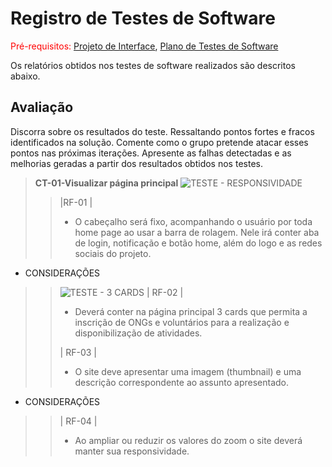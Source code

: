 # Registro de Testes de Software

<span style="color:red">Pré-requisitos: <a href="3-Projeto de Interface.md"> Projeto de Interface</a></span>, <a href="8-Plano de Testes de Software.md"> Plano de Testes de Software</a>

Os relatórios obtidos nos testes de software realizados são descritos abaixo.

## Avaliação

Discorra sobre os resultados do teste. Ressaltando pontos fortes e fracos identificados na solução. Comente como o grupo pretende atacar esses pontos nas próximas iterações. Apresente as falhas detectadas e as melhorias geradas a partir dos resultados obtidos nos testes.

> **CT-01-Visualizar página principal**
> ![TESTE  - RESPONSIVIDADE](https://user-images.githubusercontent.com/114964435/204152093-ac5a07e1-7dc6-4c79-87b0-2b206870d0b2.png)
>> |RF-01 |
>> - O cabeçalho será fixo, acompanhando o usuário por toda home page ao usar a barra de rolagem. Nele irá conter aba de login, notificação e 
botão home, além do logo e as redes sociais do projeto. 

* CONSIDERAÇÕES 

>> ![TESTE  - 3 CARDS](https://user-images.githubusercontent.com/114964435/204152525-1ab05862-6392-493a-a66e-d9c71122a638.png)
>> | RF-02 |
>> - Deverá conter na página principal 3 cards que permita a inscrição de ONGs e voluntários para a realização e disponibilização de atividades.
>> 
>> | RF-03 | 
>> - O site deve apresentar uma imagem (thumbnail) e uma descrição correspondente ao assunto apresentado.

* CONSIDERAÇÕES

>> | RF-04 |
>> - Ao ampliar ou reduzir os valores do zoom o site deverá manter sua responsividade.

